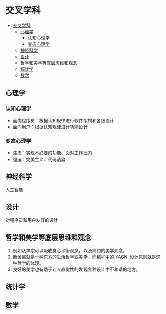 # 交叉学科


<!-- TOC -->

- [交叉学科](#交叉学科)
    - [心理学](#心理学)
        - [认知心理学](#认知心理学)
        - [变态心理学](#变态心理学)
    - [神经科学](#神经科学)
    - [设计](#设计)
    - [哲学和美学等底层思维和观念](#哲学和美学等底层思维和观念)
    - [统计学](#统计学)
    - [数学](#数学)

<!-- /TOC -->


## 心理学
### 认知心理学
* 面向程序员：根据认知规律进行软件架构和各级设计
* 面向用户：根据认知规律进行功能设计

### 变态心理学
* 焦虑：实现不必要的功能、面对工作压力
* 强迫：完美主义、代码洁癖


## 神经科学
人工智能


## 设计
对程序员和用户友好的设计


## 哲学和美学等底层思维和观念
1. 例如从禅宗可以吸收身心平衡观念，以及简约的美学观念。
2. 断舍离就是一种东方的生活哲学或美学，而编程中的 YAGNI 设计原则就是这种哲学的体现。
3. 良好的美学也有助于让人直觉性的发现各种设计中不和谐的地方。


## 统计学


## 数学